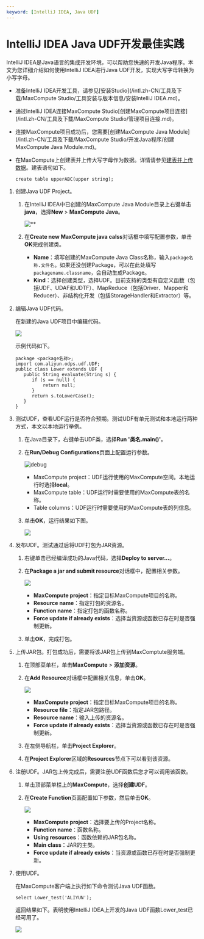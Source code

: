 ```yaml
---
keyword: [IntelliJ IDEA, Java UDF]
---
```


# IntelliJ IDEA Java UDF开发最佳实践

IntelliJ IDEA是Java语言的集成开发环境，可以帮助您快速的开发Java程序。本文为您详细介绍如何使用IntelliJ IDEA进行Java UDF开发，实现大写字母转换为小写字母。

-   准备IntelliJ IDEA开发工具，请参见[安装Studio](/intl.zh-CN/工具及下载/MaxCompute Studio/工具安装与版本信息/安装IntelliJ IDEA.md)。
-   通过IntelliJ IDEA连接MaxCompute Studio[创建MaxCompute项目连接](/intl.zh-CN/工具及下载/MaxCompute Studio/管理项目连接.md)。
-   连接MaxCompute项目成功后，您需要[创建MaxCompute Java Module](/intl.zh-CN/工具及下载/MaxCompute Studio/开发Java程序/创建MaxCompute Java Module.md)。
-   在MaxCompute上创建表并上传大写字母作为数据。详情请参见[建表并上传数据]()。建表语句如下。

    ```
    create table upperABC(upper string);
    ```


1.  创建Java UDF Project。

    1.  在IntelliJ IDEA中已创建的MaxCompute Java Module目录上右键单击**java**，选择**New** \> **MaxCompute Java**。

        ![**](https://static-aliyun-doc.oss-cn-hangzhou.aliyuncs.com/assets/img/zh-CN/6993359951/p100670.png)

    2.  在**Create new MaxCompute java calss**对话框中填写配置参数，单击**OK**完成创建类。

        -   **Name**：填写创建的MaxCompute Java Class名称，输入`package名称.文件名`。如果还没创建Package，可以在此处填写`packagename.classname`，会自动生成Package。
        -   **Kind**：选择创建类型，选择UDF。目前支持的类型有自定义函数（包括UDF、UDAF和UDTF）、MapReduce（包括Driver、Mapper和Reducer）、非结构化开发（包括StorageHandler和Extractor）等。
2.  编辑Java UDF代码。

    在新建的Java UDF项目中编辑代码。

    ![](https://static-aliyun-doc.oss-cn-hangzhou.aliyuncs.com/assets/img/zh-CN/6993359951/p34458.png)

    示例代码如下。

    ```
    package <package名称>;
    import com.aliyun.odps.udf.UDF;
    public class Lower extends UDF {
       public String evaluate(String s) {
          if (s == null) { 
              return null; 
          }
          return s.toLowerCase();
       }
    }
    ```

3.  测试UDF，查看UDF运行是否符合预期。测试UDF有单元测试和本地运行两种方式，本文以本地运行举例。

    1.  在Java目录下，右键单击UDF类，选择**Run '类名.main\(\)'**。

    2.  在**Run/Debug Configurations**页面上配置运行参数。

        ![debug](https://static-aliyun-doc.oss-cn-hangzhou.aliyuncs.com/assets/img/zh-CN/6993359951/p95989.png)

        -   MaxCompute project：UDF运行使用的MaxCompute空间。本地运行时选择**local**。
        -   MaxCompute table：UDF运行时需要使用的MaxCompute表的名称。
        -   Table columns：UDF运行时需要使用的MaxCompute表的列信息。
    3.  单击**OK**，运行结果如下图。

        ![](https://static-aliyun-doc.oss-cn-hangzhou.aliyuncs.com/assets/img/zh-CN/6993359951/p34510.png)

4.  发布UDF。测试通过后将UDF打包为JAR资源。

    1.  右键单击已经编译成功的Java代码，选择**Deploy to server…**。

    2.  在**Package a jar and submit resource**对话框中，配置相关参数。

        ![](https://static-aliyun-doc.oss-cn-hangzhou.aliyuncs.com/assets/img/zh-CN/6993359951/p2060.png)

        -   **MaxCompute project**：指定目标MaxCompute项目的名称。
        -   **Resource name**：指定打包的资源名。
        -   **Function name**：指定打包的函数名称。
        -   **Force update if already exists**：选择当资源或函数已存在时是否强制更新。
    3.  单击**OK**，完成打包。

5.  上传JAR包。打包成功后，需要将该JAR包上传到MaxComptute服务端。

    1.  在顶部菜单栏，单击**MaxCompute** \> **添加资源**。

    2.  在**Add Resource**对话框中配置相关信息，单击**OK**。

        ![](https://static-aliyun-doc.oss-cn-hangzhou.aliyuncs.com/assets/img/zh-CN/6993359951/p2062.png)

        -   **MaxCompute project**：指定目标MaxCompute项目的名称。
        -   **Resource file**：指定JAR包路径。
        -   **Resource name**：输入上传的资源名。
        -   **Force update if already exists**：选择当资源或函数已存在时是否强制更新。
    3.  在左侧导航栏，单击**Project Explorer**。

    4.  在**Project Explorer**区域的**Resources**节点下可以看到该资源。

6.  注册UDF。JAR包上传完成后，需要注册UDF函数后您才可以调用该函数。

    1.  单击顶部菜单栏上的**MaxCompute**，选择**创建UDF**。

    2.  在**Create Function**页面配置如下参数，然后单击**OK**。

        ![](https://static-aliyun-doc.oss-cn-hangzhou.aliyuncs.com/assets/img/zh-CN/6993359951/p2065.png)

        -   **MaxCompute project**：选择要上传的Project名称。
        -   **Function name**：函数名称。
        -   **Using resources**：函数依赖的JAR包名称。
        -   **Main class**：JAR的主类。
        -   **Force update if already exists**：当资源或函数已存在时是否强制更新。
7.  使用UDF。

    在MaxCompute客户端上执行如下命令测试Java UDF函数。

    ```
    select Lower_test('ALIYUN');
    ```

    返回结果如下。表明使用IntelliJ IDEA上开发的Java UDF函数Lower\_test已经可用了。

    ![](https://static-aliyun-doc.oss-cn-hangzhou.aliyuncs.com/assets/img/zh-CN/7993359951/p34582.png)


